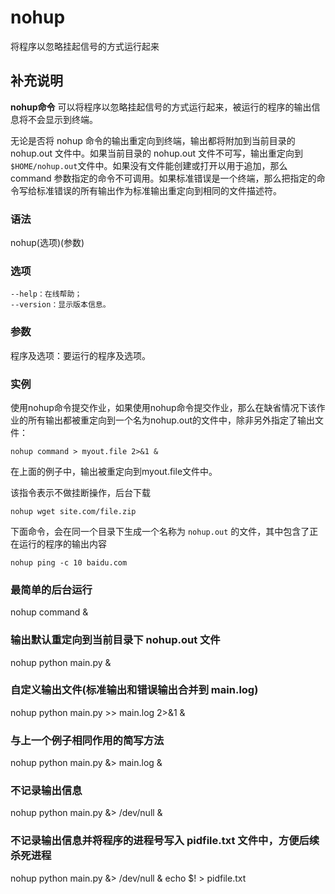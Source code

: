 nohup
===

将程序以忽略挂起信号的方式运行起来

## 补充说明

**nohup命令** 可以将程序以忽略挂起信号的方式运行起来，被运行的程序的输出信息将不会显示到终端。

无论是否将 nohup 命令的输出重定向到终端，输出都将附加到当前目录的 nohup.out 文件中。如果当前目录的 nohup.out 文件不可写，输出重定向到`$HOME/nohup.out`文件中。如果没有文件能创建或打开以用于追加，那么 command 参数指定的命令不可调用。如果标准错误是一个终端，那么把指定的命令写给标准错误的所有输出作为标准输出重定向到相同的文件描述符。

###  语法 

nohup(选项)(参数)

###  选项 

```shell
--help：在线帮助；
--version：显示版本信息。
```

###  参数 

程序及选项：要运行的程序及选项。

###  实例 


使用nohup命令提交作业，如果使用nohup命令提交作业，那么在缺省情况下该作业的所有输出都被重定向到一个名为nohup.out的文件中，除非另外指定了输出文件：

```shell
nohup command > myout.file 2>&1 &
```

在上面的例子中，输出被重定向到myout.file文件中。

该指令表示不做挂断操作，后台下载

```shell
nohup wget site.com/file.zip
```

下面命令，会在同一个目录下生成一个名称为 `nohup.out` 的文件，其中包含了正在运行的程序的输出内容

```shell
nohup ping -c 10 baidu.com
```

### 最简单的后台运行
nohup command &
### 输出默认重定向到当前目录下 nohup.out 文件
nohup python main.py &  
### 自定义输出文件(标准输出和错误输出合并到 main.log)
nohup python main.py >> main.log 2>&1 & 
### 与上一个例子相同作用的简写方法
nohup python main.py &> main.log &
### 不记录输出信息
nohup python main.py &> /dev/null &
### 不记录输出信息并将程序的进程号写入 pidfile.txt 文件中，方便后续杀死进程
nohup python main.py &> /dev/null & echo $! > pidfile.txt

